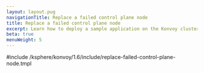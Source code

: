 ```yaml
---
layout: layout.pug
navigationTitle: Replace a failed control plane node
title: Replace a failed control plane node
excerpt: Learn how to deploy a sample application on the Konvoy cluster
beta: true
menuWeight: 5
---
```


<!-- markdownlint-disable MD004 MD007 MD025 MD030 MD018-->

#include /ksphere/konvoy/1.6/include/replace-failed-control-plane-node.tmpl
